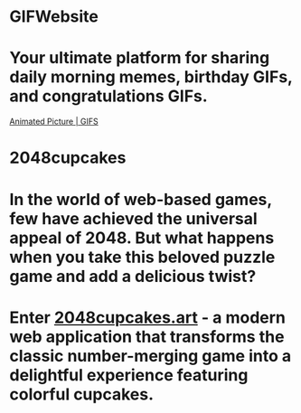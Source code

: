 # GIFWebsite
# Your ultimate platform for sharing daily morning memes, birthday GIFs, and congratulations GIFs.
[Animated Picture | GIFS](https://goodmorningmeme.com)

# 2048cupcakes
# In the world of web-based games, few have achieved the universal appeal of 2048. But what happens when you take this beloved puzzle game and add a delicious twist?
# Enter [2048cupcakes.art](https://2048cupcakes.art) - a modern web application that transforms the classic number-merging game into a delightful experience featuring colorful cupcakes.
